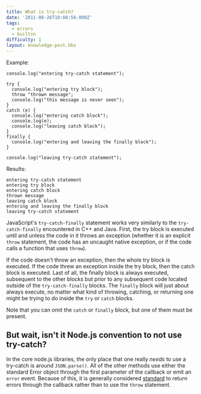 ```yaml
---
title: What is try-catch?
date: '2011-08-26T10:08:50.000Z'
tags:
  - errors
  - builtin
difficulty: 1
layout: knowledge-post.hbs
---
```


Example:

    console.log("entering try-catch statement");

    try {
      console.log("entering try block");
      throw "thrown message";
      console.log("this message is never seen");
    }
    catch (e) {
      console.log("entering catch block");
      console.log(e);
      console.log("leaving catch block");
    }
    finally {
      console.log("entering and leaving the finally block");
    }

    console.log("leaving try-catch statement");

Results:

    entering try-catch statement
    entering try block
    entering catch block
    thrown message
    leaving catch block
    entering and leaving the finally block
    leaving try-catch statement

JavaScript's `try-catch-finally` statement works very similarly to the `try-catch-finally` encountered in C++ and Java.  First, the try block is executed until and unless the code in it throws an exception (whether it is an explicit `throw` statement, the code has an uncaught native exception, or if the code calls a function that uses `throw`). 

If the code doesn't throw an exception, then the whole try block is executed. If the code threw an exception inside the try block, then the catch block is executed.  Last of all, the finally block is always executed, subsequent to the other blocks but prior to any subsequent code located outside of the `try-catch-finally` blocks.  The `finally` block will just about always execute, no matter what kind of throwing, catching, or returning one might be trying to do inside the `try` or `catch` blocks.

Note that you can omit the `catch` or `finally` block, but one of them must be present.

## But wait, isn't it Node.js convention to not use try-catch?

In the core node.js libraries, the only place that one really *needs* to use a try-catch is around `JSON.parse()`. All of the other methods use either the standard Error object through the first parameter of the callback or emit an `error` event. Because of this, it is generally considered [standard](/what-are-the-error-conventions) to return errors through the callback rather than to use the `throw` statement. 
